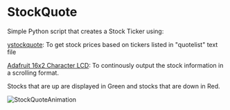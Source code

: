 # StockQuote

Simple Python script that creates a Stock Ticker using:

[ystockquote](https://https://pypi.python.org/pypi/ystockquote): To get stock prices based on tickers listed in "quotelist" text file

[Adafruit 16x2 Character LCD](https://learn.adafruit.com/character-lcds/overview): To continously output the stock information in a scrolling format. 

Stocks that are up are displayed in Green and stocks that are down in Red.

![StockQuoteAnimation](animation.gif)
